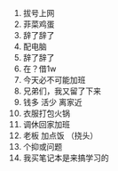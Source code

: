 1. 拔号上网
2. 菲菜鸡蛋
3. 辞了辞了
4. 配电脑
5. 辞了辞了
6. 在？借1w
7. 今天必不可能加班
8. 兄弟们，我又留了下来
9. 钱多 活少  离家近
10. 衣服打包火锅
11. 调休回家加班
12. 老板 加点饭 （挠头）
13. 个抑或问题
14. 我买笔记本是来搞学习的